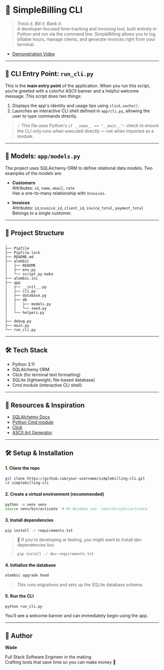 # 💼 SimpleBilling CLI

> _Track it. Bill it. Bank it._  
A developer-focused time-tracking and invoicing tool, built entirely in Python and run via the command line. SimpleBilling allows you to log billable hours, manage clients, and generate invoices right from your terminal.

- [Demonstration Video](https://drive.google.com/file/d/1yuU81UnBvqMkgoblpne2UiCFcuCsrqYE/view?usp=drive_link)

---


## 🚀 CLI Entry Point: `run_cli.py`

This is the **main entry point** of the application. When you run this script, you’re greeted with a colorful ASCII banner and a helpful welcome message. This script does two things:

1. Displays the app's identity and usage tips using `click.secho()`.
2. Launches an interactive CLI shell defined in `app/cli.py`, allowing the user to type commands directly.

> 💡 This file uses Python's `if __name__ == "__main__":` check to ensure the CLI only runs when executed directly — not when imported as a module.

---


## 🧬 Models: `app/models.py`

The project uses SQLAlchemy ORM to define relational data models. Two examples of the models are:

- **Customers**  
  Attributes: `id`, `name`, `email`, `rate`  
  Has a one-to-many relationship with `Invoices`.

- **Invoices**  
  Attributes: `id`,`invoice_id`, `client_id`, `invice_total`, `payment_total`  
  Belongs to a single customer.


---

## 📁 Project Structure

```
.
├── Pipfile
├── Pipfile.lock
├── README.md
├── alembic
│   ├── README
│   ├── env.py
│   └── script.py.mako
├── alembic.ini
├── app
│   ├── __init__.py
│   ├── cli.py
│   ├── database.py
│   ├── db
│   │   ├── models.py
│   │   └── seed.py
│   └── helpers.py
|
├── debug.py
├── main.py
└── run_cli.py

```

---

## 🛠️ Tech Stack

- Python 3.11
- SQLAlchemy ORM
- Click (for terminal text formatting)
- SQLite (lightweight, file-based database)
- Cmd module (interactive CLI shell)


---

## 🔗 Resources & Inspiration

- [SQLAlchemy Docs](https://docs.sqlalchemy.org/)
- [Python Cmd module](https://docs.python.org/3/library/cmd.html)
- [Click](https://click.palletsprojects.com/)
- [ASCII Art Generator](https://patorjk.com/software/taag/)

---
## 🛠️ Setup & Installation

#### 1. **Clone the repo**

```bash
git clone https://github.com/your-username/simplebilling-cli.git
cd simplebilling-cli
```

#### 2. **Create a virtual environment (recommended)**

```bash
python -m venv venv
source venv/bin/activate  # On Windows use `venv\Scripts\activate`
```

#### 3. **Install dependencies**

```bash
pip install -r requirements.txt
```

> 🧪 If you're developing or testing, you might want to install dev dependencies too:
> 
> ```bash
> pip install -r dev-requirements.txt
> ```

#### 4. **Initialize the database**

```bash
alembic upgrade head
```

> This runs migrations and sets up the SQLite database schema.

#### 5. **Run the CLI**

```bash
python run_cli.py
```

You’ll see a welcome banner and can immediately begin using the app.

---



## 👤 Author

**Wade**  


Full Stack Software Engineer in the making  
Crafting tools that save time so you can make money 💸

